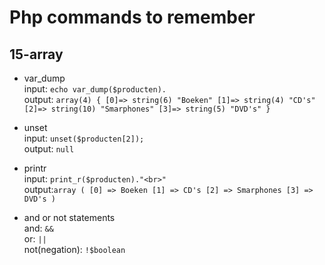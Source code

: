 
# Php commands to remember

## 15-array <br/>
 - var_dump<br/>
 input: `echo var_dump($producten).`<br/>
 output: `array(4) { [0]=> string(6) "Boeken" [1]=> string(4) "CD's" [2]=> string(10) "Smarphones" [3]=> string(5) "DVD's" } `<br/>

- unset<br/>
input: `unset($producten[2]);`<br/>
output: `null`<br/>

- printr<br/>
input: `print_r($producten)."<br>"`<br/>
output:`array ( [0] => Boeken [1] => CD's [2] => Smarphones [3] => DVD's )`<br/>
 - and or not statements <br/>
    and: `&&` <br/>
    or: `||` <br/>
    not(negation): `!$boolean`